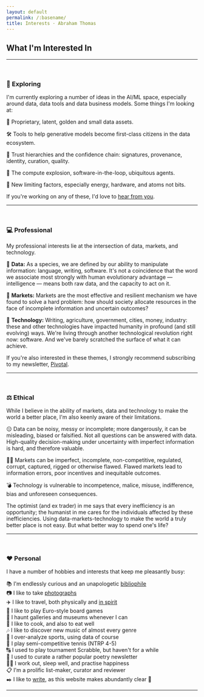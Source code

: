```yaml
---
layout: default
permalink: /:basename/
title: Interests · Abraham Thomas
---
```


## What I'm Interested In

----

<br/>

### 🧭 Exploring

I'm currently exploring a number of ideas in the AI/ML space, especially around data, data tools and data business models. Some things I'm looking at:

💎 Proprietary, latent, golden and small data assets.

🛠 Tools to help generative models become first-class citizens in the data ecosystem.

🤝 Trust hierarchies and the confidence chain: signatures, provenance, identity, curation, quality.

🤖 The compute explosion, software-in-the-loop, ubiquitous agents.

🔑 New limiting factors, especially energy, hardware, and atoms not bits.

If you're working on any of these, I'd love to [hear from you](/mailto:at@abrahamthomas.info).



----

<br/> 

### 💻 Professional 

My professional interests lie at the intersection of data, markets, and technology.

📀 **Data:** As a species, we are defined by our ability to manipulate information: language, writing, software. It's not a coincidence that the word we associate most strongly with human evolutionary advantage — intelligence — means both raw data, and the capacity to act on it.

🏪 **Markets:** Markets are the most effective and resilient mechanism we have found to solve a hard problem: how should society allocate resources in the face of incomplete information and uncertain outcomes?

📡 **Technology:** Writing, agriculture, government, cities, money, industry: these and other technologies have impacted humanity in profound (and still evolving) ways. We're living through another technological revolution right now: software. And we've barely scratched the surface of what it can achieve.

If you're also interested in these themes, I strongly recommend subscribing to my newsletter, [Pivotal](https://pivotal.substack.com/about).

----

<br/>

### ⚖️ Ethical

While I believe in the ability of markets, data and technology to make the world a better place, I'm also keenly aware of their limitations. 

😑 Data can be noisy, messy or incomplete; more dangerously, it can be misleading, biased or falsified.  Not all questions can be answered with data.  High-quality decision-making under uncertainty with imperfect information is hard, and therefore valuable.

🏴‍☠️ Markets can be imperfect, incomplete, non-competitive, regulated, corrupt, captured, rigged or otherwise flawed.  Flawed markets lead to information errors, poor incentives and inequitable outcomes.  

💣 Technology is vulnerable to incompetence, malice, misuse, indifference, bias and unforeseen consequences.

The optimist (and ex trader) in me says that every inefficiency is an opportunity; the humanist in me cares for the individuals affected by these inefficiencies.  Using data-markets-technology to make the world a truly better place is not easy.  But what better way to spend one's life?


----

<br/>

### ❤️ Personal

I have a number of hobbies and interests that keep me pleasantly busy:

📚 I'm endlessly curious and an unapologetic [bibliophile](/library)  
📷 I like to take [photographs](/gallery)  
✈️ I like to travel, both physically and [in spirit](/library/#travel-adventure--exploration)    
🎲 I like to play Euro-style board games  
🎨 I haunt galleries and museums whenever I can  
🍱 I like to cook, and also to eat well  
🎶 I like to discover new music of almost every genre  
🏅 I over-analyze sports, using data of course  
🎾 I play semi-competitive tennis (NTRP 4-5)  
🔠 I used to play tournament Scrabble, but haven't for a while   
🌸 I used to curate a rather popular poetry newsletter  
🏋🏾 I work out, sleep well, and practise happiness  
📋 I'm a prolific list-maker, curator and reviewer  
✒️ I like to [write](/writing), as this website makes abundantly clear 🙂   


----

<br/>

